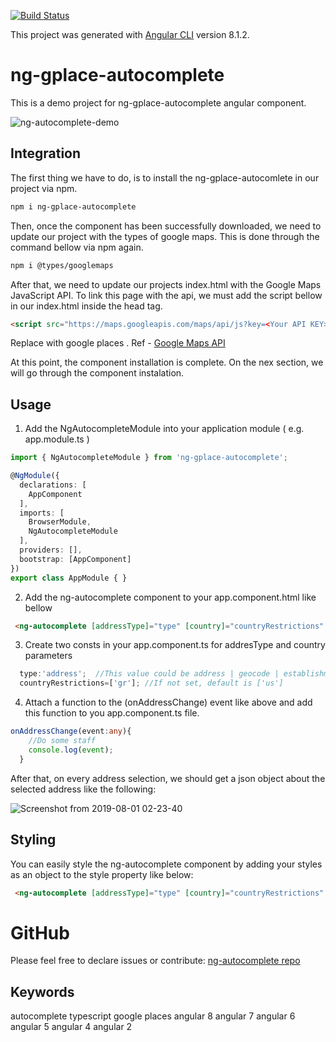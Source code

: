 [![Build Status](https://travis-ci.org/atheodosiou/autocomplete-demo.svg?branch=master)](https://travis-ci.org/atheodosiou/autocomplete-demo)

This project was generated with [Angular CLI](https://github.com/angular/angular-cli) version 8.1.2.

# ng-gplace-autocomplete

This is a demo project for ng-gplace-autocomplete angular component.

![ng-autocomplete-demo](https://user-images.githubusercontent.com/20326000/61945857-ac814e80-afa9-11e9-82c8-74ce357af518.gif)

## Integration
The first thing we have to do, is to install the ng-gplace-autocomlete in our project via npm.
```sh
npm i ng-gplace-autocomplete
```
Then, once the component has been successfully downloaded, we need to update our project with the types of google maps. This is done through the command bellow via npm again.
```sh
npm i @types/googlemaps
```

After that, we need to update our projects index.html with the Google Maps JavaScript API. To link this page with the api, we must add the script bellow in our index.html inside the head tag.
```html
<script src="https://maps.googleapis.com/maps/api/js?key=<Your API KEY>&libraries=places&language=en"></script>
```
Replace with google places <Your API KEY>. Ref - [Google Maps API](https://developers.google.com/places/web-service/get-api-key)

At this point, the component installation is complete. On the nex section, we will go through the component instalation.

## Usage

1. Add the NgAutocompleteModule into your application module ( e.g. app.module.ts )
```typescript
import { NgAutocompleteModule } from 'ng-gplace-autocomplete';

@NgModule({
  declarations: [
    AppComponent
  ],
  imports: [
    BrowserModule,
    NgAutocompleteModule
  ],
  providers: [],
  bootstrap: [AppComponent]
})
export class AppModule { }
```

2. Add the ng-autocomplete component to your app.component.html like bellow
```html
 <ng-autocomplete [addressType]="type" [country]="countryRestrictions" (onAddressChange)="onAddressChange($event)"></ng-autocomplete>
```
3. Create two consts in your app.component.ts for addresType and country parameters
```javascript
  type:'address';  //This value could be address | geocode | establishment
  countryRestrictions=['gr']; //If not set, default is ['us']
  ```
4. Attach a function to the (onAddressChange) event like above and add this function to you app.component.ts file.
```typescript
onAddressChange(event:any){
    //Do some staff
    console.log(event);
  }
```
After that, on every address selection, we should get a json object about the selected address like the following:

![Screenshot from 2019-08-01 02-23-40](https://user-images.githubusercontent.com/20326000/62254914-ac4ade00-b403-11e9-9215-ca14b4142343.png)

## Styling
You can easily style the ng-autocomplete component by adding your styles as an object to the style property like below:
```html
 <ng-autocomplete [addressType]="type" [country]="countryRestrictions" [style]="{'width':'400px','font-size':'1.1em'}" (onAddressChange)="onAddressChange($event)"></ng-autocomplete>
```
# GitHub

Please feel free to declare issues or contribute: [ng-autocomplete repo](https://github.com/atheodosiou/autocomplete-demo)

## Keywords

autocomplete typescript google places angular 8 angular 7 angular 6 angular 5 angular 4 angular 2

